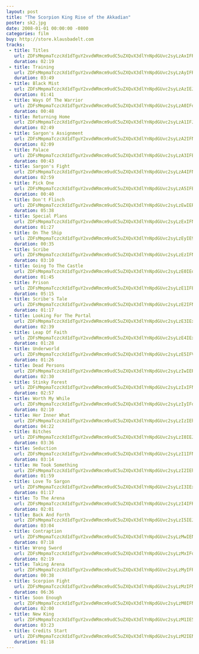 ```yaml
---
layout: post
title: "The Scorpion King Rise of the Akkadian"
poster: sk2.jpg
date: 2008-01-01 00:00:00 -0800
categories: film
buy: http://store.klausbadelt.com
tracks:
 - title: Titles
   url: ZDFsMmpmaTczcXd1dTguY2xvdWRmcm9udC5uZXQvX3dlYnNpdGUvc2syLzAxIFRpdGxlcy5tcDM=
   duration: 02:19
 - title: Training
   url: ZDFsMmpmaTczcXd1dTguY2xvdWRmcm9udC5uZXQvX3dlYnNpdGUvc2syLzAyIFRyYWluaW5nLm1wMw==
   duration: 03:49
 - title: Black Mist
   url: ZDFsMmpmaTczcXd1dTguY2xvdWRmcm9udC5uZXQvX3dlYnNpdGUvc2syLzAzIEJsYWNrIE1pc3QubXAz
   duration: 01:41
 - title: Ways Of The Warrior
   url: ZDFsMmpmaTczcXd1dTguY2xvdWRmcm9udC5uZXQvX3dlYnNpdGUvc2syLzA0IFdheXMgT2YgVGhlIFdhcnJpb3IubXAz
   duration: 00:48
 - title: Returning Home
   url: ZDFsMmpmaTczcXd1dTguY2xvdWRmcm9udC5uZXQvX3dlYnNpdGUvc2syLzA1IFJldHVybmluZyBIb21lLm1wMw==
   duration: 02:49
 - title: Sargon's Assignment
   url: ZDFsMmpmaTczcXd1dTguY2xvdWRmcm9udC5uZXQvX3dlYnNpdGUvc2syLzA2IFNhcmdvbidzIEFzc2lnbm1lbnQubXAz
   duration: 02:09
 - title: Palace
   url: ZDFsMmpmaTczcXd1dTguY2xvdWRmcm9udC5uZXQvX3dlYnNpdGUvc2syLzA3IFBhbGFjZS5tcDM=
   duration: 00:43
 - title: Sargon's Fight
   url: ZDFsMmpmaTczcXd1dTguY2xvdWRmcm9udC5uZXQvX3dlYnNpdGUvc2syLzA4IFNhcmdvbidzIEZpZ2h0Lm1wMw==
   duration: 02:59
 - title: Pick One
   url: ZDFsMmpmaTczcXd1dTguY2xvdWRmcm9udC5uZXQvX3dlYnNpdGUvc2syLzA5IFBpY2sgT25lLm1wMw==
   duration: 00:40
 - title: Don't Flinch
   url: ZDFsMmpmaTczcXd1dTguY2xvdWRmcm9udC5uZXQvX3dlYnNpdGUvc2syLzEwIERvbid0IEZsaW5jaC5tcDM=
   duration: 05:38
 - title: Special Plans
   url: ZDFsMmpmaTczcXd1dTguY2xvdWRmcm9udC5uZXQvX3dlYnNpdGUvc2syLzExIFNwZWNpYWwgUGxhbnMubXAz
   duration: 01:27
 - title: On The Ship
   url: ZDFsMmpmaTczcXd1dTguY2xvdWRmcm9udC5uZXQvX3dlYnNpdGUvc2syLzEyIE9uIFRoZSBTaGlwLm1wMw==
   duration: 00:35
 - title: Scribe
   url: ZDFsMmpmaTczcXd1dTguY2xvdWRmcm9udC5uZXQvX3dlYnNpdGUvc2syLzEzIFNjcmliZS5tcDM=
   duration: 03:10
 - title: Going To The Castle
   url: ZDFsMmpmaTczcXd1dTguY2xvdWRmcm9udC5uZXQvX3dlYnNpdGUvc2syLzE0IEdvaW5nIFRvIFRoZSBDYXN0bGUubXAz
   duration: 01:45
 - title: Prison
   url: ZDFsMmpmaTczcXd1dTguY2xvdWRmcm9udC5uZXQvX3dlYnNpdGUvc2syLzE1IFByaXNvbi5tcDM=
   duration: 05:15
 - title: Scribe's Tale
   url: ZDFsMmpmaTczcXd1dTguY2xvdWRmcm9udC5uZXQvX3dlYnNpdGUvc2syLzE2IFNjcmliZSdzIFRhbGUubXAz
   duration: 01:17
 - title: Looking For The Portal
   url: ZDFsMmpmaTczcXd1dTguY2xvdWRmcm9udC5uZXQvX3dlYnNpdGUvc2syLzE3IExvb2tpbmcgRm9yIFRoZSBQb3J0YWwubXAz
   duration: 02:39
 - title: Leap Of Faith
   url: ZDFsMmpmaTczcXd1dTguY2xvdWRmcm9udC5uZXQvX3dlYnNpdGUvc2syLzE4IExlYXAgT2YgRmFpdGgubXAz
   duration: 01:28
 - title: Underworld
   url: ZDFsMmpmaTczcXd1dTguY2xvdWRmcm9udC5uZXQvX3dlYnNpdGUvc2syLzE5IFVuZGVyd29ybGQubXAz
   duration: 01:26
 - title: Dead Persons
   url: ZDFsMmpmaTczcXd1dTguY2xvdWRmcm9udC5uZXQvX3dlYnNpdGUvc2syLzIwIERlYWQgUGVyc29ucy5tcDM=
   duration: 02:30
 - title: Stinky Forest
   url: ZDFsMmpmaTczcXd1dTguY2xvdWRmcm9udC5uZXQvX3dlYnNpdGUvc2syLzIxIFN0aW5reSBGb3Jlc3QubXAz
   duration: 02:57
 - title: Worth My While
   url: ZDFsMmpmaTczcXd1dTguY2xvdWRmcm9udC5uZXQvX3dlYnNpdGUvc2syLzIyIFdvcnRoIE15IFdoaWxlLm1wMw==
   duration: 02:10
 - title: Her Inner What
   url: ZDFsMmpmaTczcXd1dTguY2xvdWRmcm9udC5uZXQvX3dlYnNpdGUvc2syLzIzIEhlciBJbm5lciBXaGF0Lm1wMw==
   duration: 04:22
 - title: Bitches
   url: ZDFsMmpmaTczcXd1dTguY2xvdWRmcm9udC5uZXQvX3dlYnNpdGUvc2syLzI0IEJpdGNoZXMubXAz
   duration: 03:36
 - title: Seduction
   url: ZDFsMmpmaTczcXd1dTguY2xvdWRmcm9udC5uZXQvX3dlYnNpdGUvc2syLzI1IFNlZHVjdGlvbi5tcDM=
   duration: 03:14
 - title: He Took Something
   url: ZDFsMmpmaTczcXd1dTguY2xvdWRmcm9udC5uZXQvX3dlYnNpdGUvc2syLzI2IEhlIFRvb2sgU29tZXRoaW5nLm1wMw==
   duration: 01:59
 - title: Love To Sargon
   url: ZDFsMmpmaTczcXd1dTguY2xvdWRmcm9udC5uZXQvX3dlYnNpdGUvc2syLzI3IExvdmUgVG8gU2FyZ29uLm1wMw==
   duration: 01:17
 - title: To The Arena
   url: ZDFsMmpmaTczcXd1dTguY2xvdWRmcm9udC5uZXQvX3dlYnNpdGUvc2syLzI4IFRvIFRoZSBBcmVuYS5tcDM=
   duration: 02:01
 - title: Back And Forth
   url: ZDFsMmpmaTczcXd1dTguY2xvdWRmcm9udC5uZXQvX3dlYnNpdGUvc2syLzI5IEJhY2sgQW5kIEZvcnRoLm1wMw==
   duration: 03:04
 - title: Contraption
   url: ZDFsMmpmaTczcXd1dTguY2xvdWRmcm9udC5uZXQvX3dlYnNpdGUvc2syLzMwIENvbnRyYXB0aW9uLm1wMw==
   duration: 07:18
 - title: Wrong Sword
   url: ZDFsMmpmaTczcXd1dTguY2xvdWRmcm9udC5uZXQvX3dlYnNpdGUvc2syLzMxIFdyb25nIFN3b3JkLm1wMw==
   duration: 02:19
 - title: Taking Arena
   url: ZDFsMmpmaTczcXd1dTguY2xvdWRmcm9udC5uZXQvX3dlYnNpdGUvc2syLzMyIFRha2luZyBBcmVuYS5tcDM=
   duration: 00:38
 - title: Scorpion Fight
   url: ZDFsMmpmaTczcXd1dTguY2xvdWRmcm9udC5uZXQvX3dlYnNpdGUvc2syLzMzIFNjb3JwaW9uIEZpZ2h0Lm1wMw==
   duration: 06:36
 - title: Soon Enough
   url: ZDFsMmpmaTczcXd1dTguY2xvdWRmcm9udC5uZXQvX3dlYnNpdGUvc2syLzM0IFNvb24gRW5vdWdoLm1wMw==
   duration: 02:00
 - title: New King
   url: ZDFsMmpmaTczcXd1dTguY2xvdWRmcm9udC5uZXQvX3dlYnNpdGUvc2syLzM1IE5ldyBLaW5nLm1wMw==
   duration: 03:23
 - title: Credits Start
   url: ZDFsMmpmaTczcXd1dTguY2xvdWRmcm9udC5uZXQvX3dlYnNpdGUvc2syLzM2IENyZWRpdHMgU3RhcnQubXAz
   duration: 01:18
---
```

